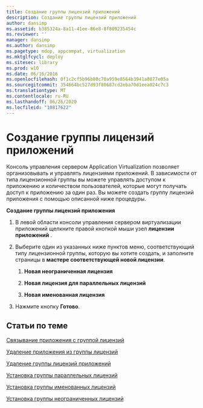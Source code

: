 ```yaml
---
title: Создание группы лицензий приложений
description: Создание группы лицензий приложений
author: dansimp
ms.assetid: b385324a-8a11-41ee-86e8-8f809235454c
ms.reviewer: ''
manager: dansimp
ms.author: dansimp
ms.pagetype: mdop, appcompat, virtualization
ms.mktglfcycl: deploy
ms.sitesec: library
ms.prod: w10
ms.date: 06/16/2016
ms.openlocfilehash: 0f1c2cf5b96b80c70a959e8564b3941a8877e05a
ms.sourcegitcommit: 354664bc527d93f80687cd2eba70d1eea024c7c3
ms.translationtype: MT
ms.contentlocale: ru-RU
ms.lasthandoff: 06/26/2020
ms.locfileid: "10817622"
---
```

# Создание группы лицензий приложений


Консоль управления сервером Application Virtualization позволяет организовывать и управлять лицензиями приложений. В зависимости от типа лицензионной группы вы можете управлять доступом к приложению и количеством пользователей, которые могут получать доступ к приложению за один раз. Вы можете создать группу лицензий приложения с помощью описанной ниже процедуры.

**Создание группы лицензий приложения**

1.  В левой области консоли управления сервером виртуализации приложений щелкните правой кнопкой мыши узел **лицензии приложений** .

2.  Выберите один из указанных ниже пунктов меню, соответствующий типу лицензионной группы, которую вы хотите создать, и заполните страницы в **мастере соответствующей новой лицензии**.

    1.  **Новая неограниченная лицензия**

    2.  **Новая лицензия для параллельных лицензий**

    3.  **Новая именованная лицензия**

3.  Нажмите кнопку **Готово**.

## Статьи по теме


[Связывание приложения с группой лицензий](how-to-associate-an-application-with-a-license-group.md)

[Удаление приложения из группы лицензий](how-to-remove-an-application-from-a-license-group.md)

[Удаление группы лицензий приложений](how-to-remove-an-application-license-group.md)

[Установка группы параллельных лицензий](how-to-set-up-a-concurrent-license-group.md)

[Установка группы именованных лицензий](how-to-set-up-a-named-license-group.md)

[Установка группы неограниченных лицензий](how-to-set-up-an-unlimited-license-group.md)

 

 






